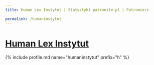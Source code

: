 ```yaml
---
title: Human Lex Instytut | Statystyki patronite.pl | Patromierz

permalink: /humaninstytut
---
```


# [Human Lex Instytut](https://patronite.pl/humaninstytut)

{% include profile.md name="humaninstytut" prefix="h" %}
